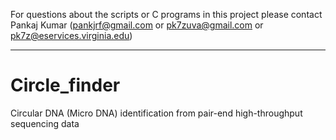 For questions about the scripts or C programs in this project please contact Pankaj Kumar (pankjrf@gmail.com or pk7zuva@gmail.com or pk7z@eservices.virginia.edu)

-------------------------------------------------------------------------------------------------------
# Circle_finder
Circular DNA (Micro DNA) identification from pair-end high-throughput sequencing data
